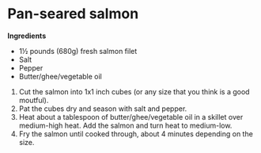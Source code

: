 Pan-seared salmon
===========

__Ingredients__

* 1½ pounds (680g) fresh salmon filet
* Salt
* Pepper
* Butter/ghee/vegetable oil

1. Cut the salmon into 1x1 inch cubes (or any size that you think is a good moutful).
2. Pat the cubes dry and season with salt and pepper.
3. Heat about a tablespoon of butter/ghee/vegetable oil in a skillet over medium-high heat. Add the salmon and turn heat to medium-low.
4. Fry the salmon until cooked through, about 4 minutes depending on the size.
